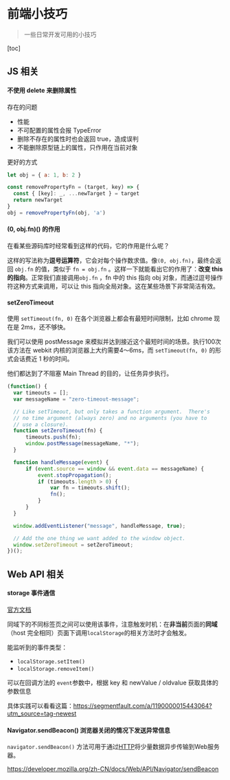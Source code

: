# 前端小技巧

> 一些日常开发可用的小技巧

[toc]

## JS 相关

#### 不使用 delete 来删除属性

存在的问题

- 性能
- 不可配置的属性会报 TypeError
- 删除不存在的属性时也会返回 true，造成误判
- 不能删除原型链上的属性，只作用在当前对象

更好的方式

```js
let obj = { a: 1, b: 2 }

const removePropertyFn = (target, key) => {
  const { [key]: _, ...newTarget } = target
  return newTarget
}
obj = removePropertyFn(obj, 'a')
```

#### (0, obj.fn)() 的作用

在看某些源码库时经常看到这样的代码，它的作用是什么呢？

这样的写法称为**逗号运算符**，它会对每个操作数求值。像`(0, obj.fn)`，最终会返回 `obj.fn` 的值，类似于 `fn = obj.fn` 。这样一下就能看出它的作用了：**改变 this 的指向**。正常我们直接调用`obj.fn` ，fn 中的 this 指向 obj 对象，而通过逗号操作符这种方式来调用，可以让 this 指向全局对象。这在某些场景下非常简洁有效。

#### setZeroTimeout 

使用 `setTimeout(fn, 0)` 在各个浏览器上都会有最短时间限制，比如 chrome 现在是 2ms，还不够快。

我们可以使用 postMessage 来模拟并达到接近这个最短时间的场景。执行100次该方法在 webkit 内核的浏览器上大约需要4～6ms，而 `setTimeout(fn, 0)` 的形式会话费近 1 秒的时间。

他们都达到了不阻塞 Main Thread 的目的，让任务异步执行。

```js
(function() {
  var timeouts = [];
  var messageName = "zero-timeout-message";

  // Like setTimeout, but only takes a function argument.  There's
  // no time argument (always zero) and no arguments (you have to
  // use a closure).
  function setZeroTimeout(fn) {
      timeouts.push(fn);
      window.postMessage(messageName, "*");
  }

  function handleMessage(event) {
      if (event.source == window && event.data == messageName) {
          event.stopPropagation();
          if (timeouts.length > 0) {
              var fn = timeouts.shift();
              fn();
          }
      }
  }

  window.addEventListener("message", handleMessage, true);

  // Add the one thing we want added to the window object.
  window.setZeroTimeout = setZeroTimeout;
})();
```



## Web API 相关

#### storage 事件通信

[官方文档](https://developer.mozilla.org/en-US/docs/Web/API/Window/storage_event)

同域下的不同标签页之间可以使用该事件，注意触发时机：在**非当前**页面的**同域**（host 完全相同）页面下调用`localStorage`的相关方法时才会触发。

能监听到的事件类型：

- `localStorage.setItem()` 
- `localStorage.removeItem()` 

可以在回调方法的 `event`参数中，根据 key 和 newValue / oldvalue 获取具体的参数信息

具体实践可以看看这篇：https://segmentfault.com/a/1190000015443064?utm_source=tag-newest

#### Navigator.sendBeacon() 浏览器关闭的情况下发送异常信息

`navigator.sendBeacon()` 方法可用于通过[HTTP](https://developer.mozilla.org/zh-CN/docs/Glossary/HTTP)将少量数据异步传输到Web服务器。

https://developer.mozilla.org/zh-CN/docs/Web/API/Navigator/sendBeacon
